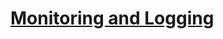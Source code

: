 # [Monitoring and Logging](https://learn.microsoft.com/en-us/training/paths/az-204-instrument-solutions-support-monitoring-logging/)
